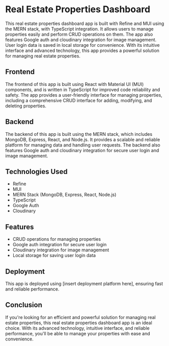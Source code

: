 # Real Estate Properties Dashboard

This real estate properties dashboard app is built with Refine and MUI using the MERN stack, with TypeScript integration. It allows users to manage properties easily and perform CRUD operations on them. The app also features Google auth and cloudinary integration for image management. User login data is saved in local storage for convenience. With its intuitive interface and advanced technology, this app provides a powerful solution for managing real estate properties.

## Frontend

The frontend of this app is built using React with Material UI (MUI) components, and is written in TypeScript for improved code reliability and safety. The app provides a user-friendly interface for managing properties, including a comprehensive CRUD interface for adding, modifying, and deleting properties.

## Backend

The backend of this app is built using the MERN stack, which includes MongoDB, Express, React, and Node.js. It provides a scalable and reliable platform for managing data and handling user requests. The backend also features Google auth and cloudinary integration for secure user login and image management.

## Technologies Used

- Refine
- MUI
- MERN Stack (MongoDB, Express, React, Node.js)
- TypeScript
- Google Auth
- Cloudinary

## Features

- CRUD operations for managing properties
- Google auth integration for secure user login
- Cloudinary integration for image management
- Local storage for saving user login data

## Deployment

This app is deployed using [insert deployment platform here], ensuring fast and reliable performance.

## Conclusion

If you're looking for an efficient and powerful solution for managing real estate properties, this real estate properties dashboard app is an ideal choice. With its advanced technology, intuitive interface, and reliable performance, you'll be able to manage your properties with ease and convenience.
